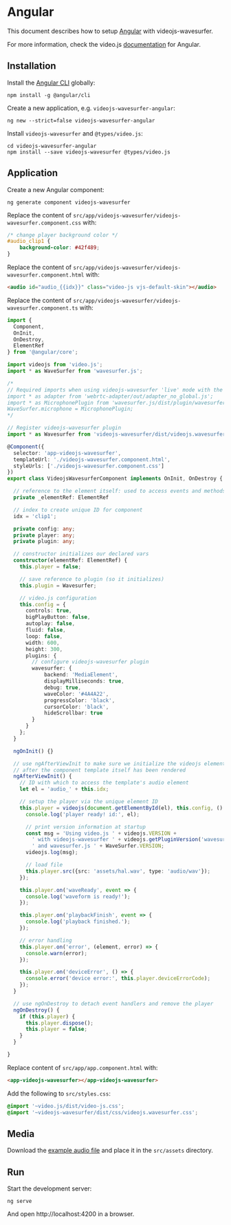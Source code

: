 # Angular

This document describes how to setup [Angular](https://angular.io) with videojs-wavesurfer.

For more information, check the video.js [documentation](https://videojs.com/guides/angular/)
for Angular.

## Installation

Install the [Angular CLI](https://cli.angular.io) globally:

```console
npm install -g @angular/cli
```

Create a new application, e.g. `videojs-wavesurfer-angular`:

```console
ng new --strict=false videojs-wavesurfer-angular
```

Install `videojs-wavesurfer` and `@types/video.js`:

```console
cd videojs-wavesurfer-angular
npm install --save videojs-wavesurfer @types/video.js
```

## Application

Create a new Angular component:

```console
ng generate component videojs-wavesurfer
```

Replace the content of `src/app/videojs-wavesurfer/videojs-wavesurfer.component.css` with:

```css
/* change player background color */
#audio_clip1 {
    background-color: #42f489;
}
```

Replace the content of `src/app/videojs-wavesurfer/videojs-wavesurfer.component.html` with:

```html
<audio id="audio_{{idx}}" class="video-js vjs-default-skin"></audio>
```

Replace the content of `src/app/videojs-wavesurfer/videojs-wavesurfer.component.ts` with:

```ts
import {
  Component,
  OnInit,
  OnDestroy,
  ElementRef
} from '@angular/core';

import videojs from 'video.js';
import * as WaveSurfer from 'wavesurfer.js';

/*
// Required imports when using videojs-wavesurfer 'live' mode with the microphone plugin
import * as adapter from 'webrtc-adapter/out/adapter_no_global.js';
import * as MicrophonePlugin from 'wavesurfer.js/dist/plugin/wavesurfer.microphone.js';
WaveSurfer.microphone = MicrophonePlugin;
*/

// Register videojs-wavesurfer plugin
import * as Wavesurfer from 'videojs-wavesurfer/dist/videojs.wavesurfer.js';

@Component({
  selector: 'app-videojs-wavesurfer',
  templateUrl: './videojs-wavesurfer.component.html',
  styleUrls: ['./videojs-wavesurfer.component.css']
})
export class VideojsWavesurferComponent implements OnInit, OnDestroy {

  // reference to the element itself: used to access events and methods
  private _elementRef: ElementRef

  // index to create unique ID for component
  idx = 'clip1';

  private config: any;
  private player: any;
  private plugin: any;

  // constructor initializes our declared vars
  constructor(elementRef: ElementRef) {
    this.player = false;

    // save reference to plugin (so it initializes)
    this.plugin = Wavesurfer;

    // video.js configuration
    this.config = {
      controls: true,
      bigPlayButton: false,
      autoplay: false,
      fluid: false,
      loop: false,
      width: 600,
      height: 300,
      plugins: {
        // configure videojs-wavesurfer plugin
        wavesurfer: {
            backend: 'MediaElement',
            displayMilliseconds: true,
            debug: true,
            waveColor: '#4A4A22',
            progressColor: 'black',
            cursorColor: 'black',
            hideScrollbar: true
        }
      }
    };
  }

  ngOnInit() {}

  // use ngAfterViewInit to make sure we initialize the videojs element
  // after the component template itself has been rendered
  ngAfterViewInit() {
    // ID with which to access the template's audio element
    let el = 'audio_' + this.idx;

    // setup the player via the unique element ID
    this.player = videojs(document.getElementById(el), this.config, () => {
      console.log('player ready! id:', el);

      // print version information at startup
      const msg = 'Using video.js ' + videojs.VERSION +
        ' with videojs-wavesurfer ' + videojs.getPluginVersion('wavesurfer') +
        ' and wavesurfer.js ' + WaveSurfer.VERSION;
      videojs.log(msg);

      // load file
      this.player.src({src: 'assets/hal.wav', type: 'audio/wav'});
    });

    this.player.on('waveReady', event => {
      console.log('waveform is ready!');
    });

    this.player.on('playbackFinish', event => {
      console.log('playback finished.');
    });

    // error handling
    this.player.on('error', (element, error) => {
      console.warn(error);
    });

    this.player.on('deviceError', () => {
      console.error('device error:', this.player.deviceErrorCode);
    });
  }

  // use ngOnDestroy to detach event handlers and remove the player
  ngOnDestroy() {
    if (this.player) {
      this.player.dispose();
      this.player = false;
    }
  }

}
```

Replace content of `src/app/app.component.html` with:

```html
<app-videojs-wavesurfer></app-videojs-wavesurfer>
```

Add the following to `src/styles.css`:

```css
@import '~video.js/dist/video-js.css';
@import '~videojs-wavesurfer/dist/css/videojs.wavesurfer.css';
```

## Media

Download the [example audio file](https://github.com/collab-project/videojs-wavesurfer/raw/master/examples/media/hal.wav)
and place it in the `src/assets` directory.

## Run

Start the development server:

```console
ng serve
```

And open http://localhost:4200 in a browser.

